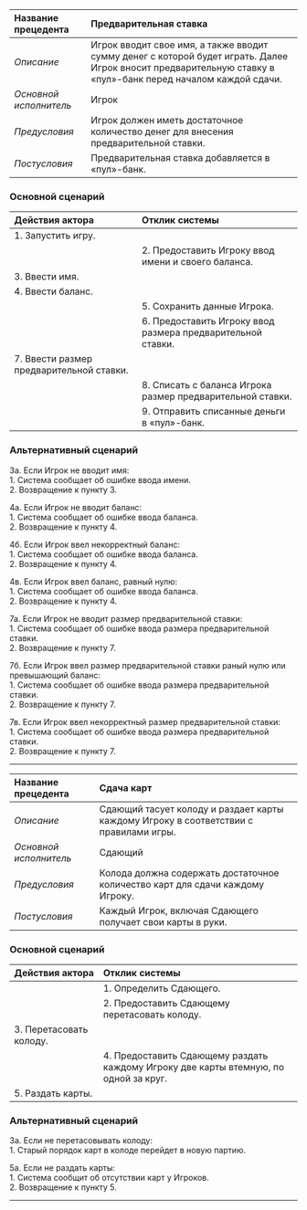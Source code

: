 | Название прецедента     | Предварительная ставка |
|:------------------------|:------------|
| _Описание_                | Игрок вводит свое имя, а также вводит сумму денег с которой будет играть. Далее Игрок вносит предварительную ставку в «пул»-банк перед началом каждой сдачи.|
| _Основной исполнитель_    | Игрок |
| _Предусловия_             | Игрок должен иметь достаточное количество денег для внесения предварительной ставки.|
| _Постусловия_             | Предварительная ставка добавляется в «пул»-банк.|

### Основной сценарий

| Действия актора            | Отклик системы                                           |
|:---------------------------|:---------------------------------------------------------|
| 1. Запустить игру.          |                                                          |
|                            | 2. Предоставить Игроку ввод имени и своего баланса. |
| 3. Ввести имя.              |                                                          |
| 4. Ввести баланс. |                                                          |
|                            | 5. Сохранить данные Игрока.                               |
|              | 6. Предоставить Игроку ввод размера предварительной ставки.                                                          |
| 7. Ввести размер предварительной ставки.                          |            |
|                            | 8. Списать с баланса Игрока размер предварительной ставки.                       |
|                            | 9. Отправить списанные деньги в «пул»-банк.                                     |

### Альтернативный сценарий

3а. Если Игрок не вводит имя:  
    1. Система сообщает об ошибке ввода имени.  
    2. Возвращение к пункту 3.  

4а. Если Игрок не вводит баланс:  
    1. Система сообщает об ошибке ввода баланса.  
    2. Возвращение к пункту 4.  
  
4б. Если Игрок ввел некорректный баланс:  
    1. Система сообщает об ошибке ввода баланса.  
    2. Возвращение к пункту 4.  

4в. Если Игрок ввел баланс, равный нулю:  
    1. Система сообщает об ошибке ввода баланса.  
    2. Возвращение к пункту 4.  

7а. Если Игрок не вводит размер предварительной ставки:  
    1. Система сообщает об ошибке ввода размера предварительной ставки.  
    2. Возвращение к пункту 7.  

7б. Если Игрок ввел размер предварительной ставки раный нулю или превышающий баланс:  
    1. Система сообщает об ошибке ввода размера предварительной ставки.  
    2. Возвращение к пункту 7.  

7в. Если Игрок ввел некорректный размер предварительной ставки:  
    1. Система сообщает об ошибке ввода размера предварительной ставки.  
    2. Возвращение к пункту 7.
***
| Название прецедента     | Сдача карт |
|:------------------------|:------------|
| _Описание_                | Сдающий тасует колоду и раздает карты каждому Игроку в соответствии с правилами игры.|
| _Основной исполнитель_    | Сдающий |
| _Предусловия_             | Колода должна содержать достаточное количество карт для сдачи каждому Игроку.|
| _Постусловия_             | Каждый Игрок, включая Сдающего получает свои карты в руки.|

### Основной сценарий

| Действия актора            | Отклик системы                                           |
|:---------------------------|:---------------------------------------------------------|
|           | 1. Определить Сдающего.                                                         |
|                            | 2. Предоставить Сдающему перетасовать колоду. |
| 3. Перетасовать колоду.              |                                                          |
|  |      4. Предоставить Сдающему раздать каждому Игроку две карты втемную, по одной за круг.       |
|         5. Раздать карты.                  |                                |

### Альтернативный сценарий

3а. Если не перетасовывать колоду:  
    1. Старый порядок карт в колоде перейдет в новую партию.

5а. Если не раздать карты:  
    1. Система сообщит об отсутствии карт у Игроков.  
    2. Возвращение к пункту 5.
***
